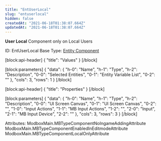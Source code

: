 ```yaml
---
title: "EntUserLocal"
slug: "entuserlocal"
hidden: false
createdAt: "2021-06-18T01:38:07.664Z"
updatedAt: "2021-06-18T01:38:07.664Z"
---
```

**User Local**
Component only on Local Users

ID: EntUserLocal
Base Type: [Entity Component](doc:componententity)

[block:api-header]
{
  "title": "Values"
}
[/block]

[block:parameters]
{
  "data": {
    "h-0": "Name",
    "h-1": "Type",
    "h-2": "Description",
    "0-0": "Selected Entities",
    "0-1": "Entity Variable List",
    "0-2": ""
  },
  "cols": 3,
  "rows": 1
}
[/block]

[block:api-header]
{
  "title": "Properties"
}
[/block]

[block:parameters]
{
  "data": {
    "h-0": "Name",
    "h-1": "Type",
    "h-2": "Description",
    "0-0": "UI Screen Canvas",
    "0-1": "UI Screen Canvas",
    "0-2": "",
    "1-0": "Input Actions",
    "1-1": "MB Input Actions",
    "1-2": "",
    "2-0": "Input",
    "2-1": "MB Input Device",
    "2-2": ""
  },
  "cols": 3,
  "rows": 3
}
[/block]


Attributes:
ModboxMain.MBTypeComponentNoIngameAddingAttribute
ModboxMain.MBTypeComponentEnabledInEditmodeAttribute
ModboxMain.MBTypeComponentLocalOnlyAttribute